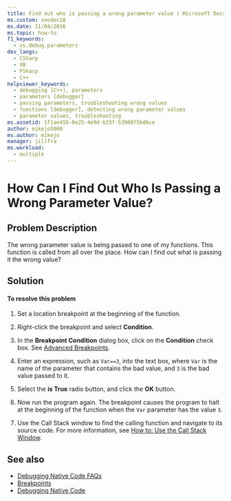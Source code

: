 ```yaml
---
title: Find out who is passing a wrong parameter value | Microsoft Docs
ms.custom: seodec18
ms.date: 11/04/2016
ms.topic: how-to
f1_keywords: 
  - vs.debug.parameters
dev_langs: 
  - CSharp
  - VB
  - FSharp
  - C++
helpviewer_keywords: 
  - debugging [C++], parameters
  - parameters [debugger]
  - passing parameters, troubleshooting wrong values
  - functions [debugger], detecting wrong parameter values
  - parameter values, troubleshooting
ms.assetid: 1f1ae455-0e25-4e9d-b33f-53908f5bd6ce
author: mikejo5000
ms.author: mikejo
manager: jillfra
ms.workload: 
  - multiple
---
```

# How Can I Find Out Who Is Passing a Wrong Parameter Value?
## Problem Description
 The wrong parameter value is being passed to one of my functions. This function is called from all over the place. How can I find out what is passing it the wrong value?

## Solution

#### To resolve this problem

1. Set a location breakpoint at the beginning of the function.

2. Right-click the breakpoint and select **Condition**.

3. In the **Breakpoint Condition** dialog box, click on the **Condition** check box. See [Advanced Breakpoints](../debugger/using-breakpoints.md#BKMK_Specify_a_breakpoint_condition_using_a_code_expression).

4. Enter an expression, such as `Var==3`, into the text box, where `Var` is the name of the parameter that contains the bad value, and `3` is the bad value passed to it.

5. Select the **is True** radio button, and click the **OK** button.

6. Now run the program again. The breakpoint causes the program to halt at the beginning of the function when the `Var` parameter has the value `3`.

7. Use the Call Stack window to find the calling function and navigate to its source code. For more information, see [How to: Use the Call Stack Window](../debugger/how-to-use-the-call-stack-window.md).

## See also
- [Debugging Native Code FAQs](../debugger/debugging-native-code-faqs.md)
- [Breakpoints](https://msdn.microsoft.com/library/fe4eedc1-71aa-4928-962f-0912c334d583)
- [Debugging Native Code](../debugger/debugging-native-code.md)